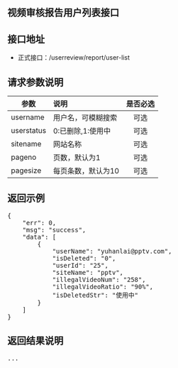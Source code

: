 视频审核报告用户列表接口
----------

接口地址
----------
  * 正式接口：/userreview/report/user-list

请求参数说明
----------
|  参数         |说明          |是否必选|
| ------------- |:-------------|:-----:|
| username       | 用户名，可模糊搜索 |可选    |
| userstatus | 0:已删除,1:使用中 |可选    |
| sitename     | 网站名称  |可选    |
| pageno      | 页数，默认为1 |可选    |
| pagesize      | 每页条数，默认为10 |可选    |
返回示例
----------
<pre>
{
    "err": 0,
    "msg": "success",
    "data": [
        {
            "userName": "yuhanlai@pptv.com",
            "isDeleted": "0",
            "userId": "25",
            "siteName": "pptv",
            "illegalVideoNum": "258",
            "illegalVideoRatio": "90%",
            "isDeletedStr": "使用中"
        }
    ]
}
</pre>

返回结果说明
----------
<pre>
...
</pre>